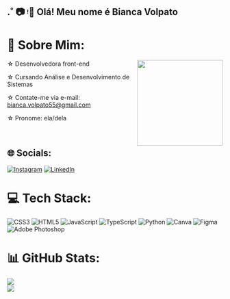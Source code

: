 ## .˚ :camera: ᵎ┊͙ Olá! Meu nome é Bianca Volpato 




# 💫 Sobre Mim:

  <img align="right" width="200" src="https://cdn.discordapp.com/attachments/1169305982602584137/1276767945283993600/best-gif.gif?ex=66ceaecf&is=66cd5d4f&hm=6751764ea28448f71686248be864187ccb90aa7992eaab74478653bd26721e21&">
  
☆  Desenvolvedora front-end 

☆  Cursando Análise e Desenvolvimento de Sistemas 

☆  Contate-me via e-mail: bianca.volpato55@gmail.com 

☆  Pronome: ela/dela

<br>

## 🌐 Socials:
[![Instagram](https://img.shields.io/badge/Instagram-%23E4405F.svg?logo=Instagram&logoColor=white)](https://instagram.com/zigzabee) [![LinkedIn](https://img.shields.io/badge/LinkedIn-%230077B5.svg?logo=linkedin&logoColor=white)](https://www.linkedin.com/in/bianca-volpato-894229303/) 

# 💻 Tech Stack:
![CSS3](https://img.shields.io/badge/css3-%231572B6.svg?style=for-the-badge&logo=css3&logoColor=white) ![HTML5](https://img.shields.io/badge/html5-%23E34F26.svg?style=for-the-badge&logo=html5&logoColor=white) ![JavaScript](https://img.shields.io/badge/javascript-%23323330.svg?style=for-the-badge&logo=javascript&logoColor=%23F7DF1E) ![TypeScript](https://img.shields.io/badge/typescript-%23007ACC.svg?style=for-the-badge&logo=typescript&logoColor=white) ![Python](https://img.shields.io/badge/python-3670A0?style=for-the-badge&logo=python&logoColor=ffdd54) ![Canva](https://img.shields.io/badge/Canva-%2300C4CC.svg?style=for-the-badge&logo=Canva&logoColor=white) ![Figma](https://img.shields.io/badge/figma-%23F24E1E.svg?style=for-the-badge&logo=figma&logoColor=white) ![Adobe Photoshop](https://img.shields.io/badge/adobe%20photoshop-%2331A8FF.svg?style=for-the-badge&logo=adobe%20photoshop&logoColor=white)
# 📊 GitHub Stats:
![](https://github-readme-stats.vercel.app/api?username=beenanca&theme=rose_pine&hide_border=false&include_all_commits=false&count_private=false)<br/>
![](https://github-readme-stats.vercel.app/api/top-langs/?username=beenanca&theme=rose_pine&hide_border=false&include_all_commits=false&count_private=false&layout=compact)




